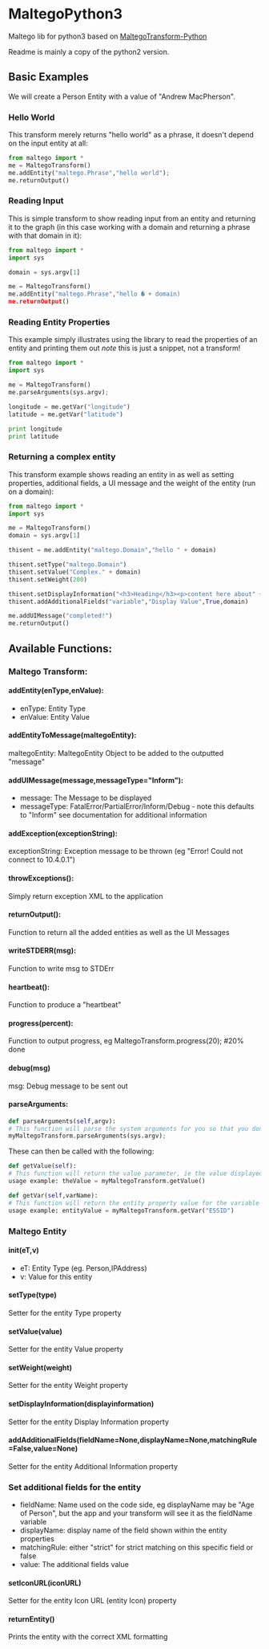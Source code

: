 # MaltegoPython3
Maltego lib for python3 based on [MaltegoTransform-Python](https://github.com/paterva/MaltegoTransform-Python)

Readme is mainly a copy of the python2 version.

## Basic Examples

We will create a Person Entity with a value of "Andrew MacPherson".

### Hello World

This transform merely returns "hello world" as a phrase, it doesn't depend on the input entity at all:

``` python
from maltego import *
me = MaltegoTransform()
me.addEntity("maltego.Phrase","hello world");
me.returnOutput()
```

### Reading Input

This is simple transform to show reading input from an entity and returning it to the graph (in this case working with a domain and returning a phrase with that domain in it):

``` python
from maltego import *
import sys

domain = sys.argv[1]

me = MaltegoTransform()
me.addEntity("maltego.Phrase","hello � + domain)
me.returnOutput()
```

### Reading Entity Properties

This example simply illustrates using the library to read the properties of an entity and printing them out *note* this is just a snippet, not a transform!

``` python
from maltego import *
import sys

me = MaltegoTransform()
me.parseArguments(sys.argv);

longitude = me.getVar("longitude")
latitude = me.getVar("latitude")

print longitude
print latitude
```

### Returning a complex entity

This transform example shows reading an entity in as well as setting properties, additional fields, a UI message and the weight of the entity (run on a domain):

``` python
from maltego import *
import sys

me = MaltegoTransform()
domain = sys.argv[1]

thisent = me.addEntity("maltego.Domain","hello " + domain)

thisent.setType("maltego.Domain")
thisent.setValue("Complex." + domain)
thisent.setWeight(200)

thisent.setDisplayInformation("<h3>Heading</h3><p>content here about" + domain + "!</p>");
thisent.addAdditionalFields("variable","Display Value",True,domain)

me.addUIMessage("completed!")
me.returnOutput()
```

## Available Functions:

### Maltego Transform:

####  addEntity(enType,enValue):
- enType: Entity Type
- enValue: Entity Value

#### addEntityToMessage(maltegoEntity):
maltegoEntity: MaltegoEntity Object to be added to the outputted "message"

#### addUIMessage(message,messageType="Inform"):
- message: The Message to be displayed
- messageType: FatalError/PartialError/Inform/Debug - note this defaults to "Inform" see documentation for additional information

#### addException(exceptionString):
exceptionString: Exception message to be thrown (eg "Error! Could not connect to 10.4.0.1")

#### throwExceptions():
Simply return exception XML to the application

#### returnOutput():
Function to return all the added entities as well as the UI Messages

#### writeSTDERR(msg):
Function to write msg to STDErr

#### heartbeat():
Function to produce a "heartbeat"

#### progress(percent):
Function to output progress, eg MaltegoTransform.progress(20); #20% done

#### debug(msg)
msg: Debug message to be sent out

#### parseArguments:

``` python
def parseArguments(self,argv):
# This function will parse the system arguments for you so that you dont have to!
myMaltegoTransform.parseArguments(sys.argv);
```

These can then be called with the following:

``` python
def getValue(self):
# This function will return the value parameter, ie the value displayed on the graph
usage example: theValue = myMaltegoTransform.getValue()

def getVar(self,varName):
# This function will return the entity property value for the variable given in varName
usage example: entityValue = myMaltegoTransform.getVar("ESSID")
```
### Maltego Entity

#### __init__(eT,v)
- eT: Entity Type (eg. Person,IPAddress)
- v: Value for this entity

#### setType(type)
Setter for the entity Type property

#### setValue(value)
Setter for the entity Value property

#### setWeight(weight)
Setter for the entity Weight property

#### setDisplayInformation(displayinformation)
Setter for the entity Display Information property

#### addAdditionalFields(fieldName=None,displayName=None,matchingRule=False,value=None)
Setter for the entity Additional Information property

### Set additional fields for the entity
- fieldName: Name used on the code side, eg displayName may be "Age of Person", but the app and your transform will see it as the fieldName variable
- displayName: display name of the field shown within the entity properties
- matchingRule: either "strict" for strict matching on this specific field or false
- value: The additional fields value

#### setIconURL(iconURL)
Setter for the entity Icon URL (entity Icon) property

#### returnEntity()
Prints the entity with the correct XML formatting

